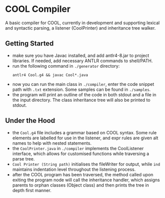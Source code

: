 # COOL Compiler
A basic compiler for COOL, currently in development and supporting lexical and syntactic parsing, a listener (CoolPrinter) and inheritance tree walker.

## Getting Started
- make sure you have Javac installed, and add antlr4-8.jar to project libraries. If needed, add necessary ANTLR commands to shell/PATH.
- run the following command in `./generator` directory:
    ```
    antlr4 Cool.g4 && javac Cool*.java
    ```
- now you can run the main class in `./compiler`, enter the code snippet path with `.txt` extension. Some samples can be found in `./samples`.
- the program will print an outline of the code in both stdout and a file in the input directory. The class inheritance tree will also be printed to stdout.

## Under the Hood
- the `Cool.g4` file includes a grammar based on COOL syntax. Some rule elements are labelled for use in the listener, and expr rules are given alt names to help with nested statements.
- the `CoolPrinter.java` in `./compiler` implements the CoolListener interface, which allows for customised functions while traversing a parse tree.
- `Cool Printer (String path)` initialises the fileWriter for output, while `ind` maintains indentation level throughout the listening process.
- after the COOL program has been traversed, the method called upon exiting the program node will call the inheritance handler, which assigns parents to orphan classes (Object class) and then prints the tree in depth first manner.
